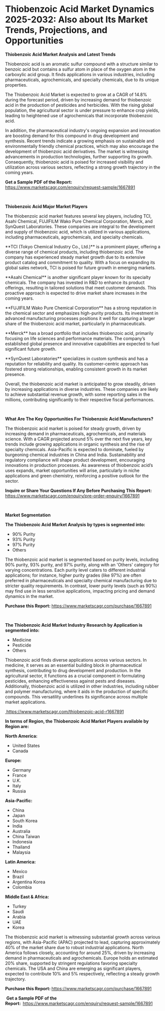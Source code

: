 <p><h1>Thiobenzoic Acid Market Dynamics 2025-2032: Also about Its Market Trends, Projections, and Opportunities</h1></p><p><strong>Thiobenzoic Acid Market Analysis and Latest Trends</strong></p>
<p><p>Thiobenzoic acid is an aromatic sulfur compound with a structure similar to benzoic acid but contains a sulfur atom in place of the oxygen atom in the carboxylic acid group. It finds applications in various industries, including pharmaceuticals, agrochemicals, and specialty chemicals, due to its unique properties.</p><p>The Thiobenzoic Acid Market is expected to grow at a CAGR of 14.8% during the forecast period, driven by increasing demand for thiobenzoic acid in the production of pesticides and herbicides. With the rising global population, the agricultural sector is under pressure to enhance crop yields, leading to heightened use of agrochemicals that incorporate thiobenzoic acid.</p><p>In addition, the pharmaceutical industry's ongoing expansion and innovation are boosting demand for this compound in drug development and synthesis. Recent trends indicate a growing emphasis on sustainable and environmentally friendly chemical practices, which may also encourage the development of thiobenzoic acid derivatives. The market is witnessing advancements in production technologies, further supporting its growth. Consequently, thiobenzoic acid is poised for increased visibility and utilization across various sectors, reflecting a strong growth trajectory in the coming years.</p></p>
<p><strong>Get a Sample PDF of the Report:&nbsp;</strong> <a href="https://www.marketscagr.com/enquiry/request-sample/1667891?utm_campaign=2187&utm_medium=2&utm_source=Github&utm_content=ia&utm_term=18042025&utm_id=thiobenzoic-acid">https://www.marketscagr.com/enquiry/request-sample/1667891</a></p>
<p>&nbsp;</p>
<p><strong>Thiobenzoic Acid Major Market Players</strong></p>
<p><p>The thiobenzoic acid market features several key players, including TCI, Asahi Chemical, FUJIFILM Wako Pure Chemical Corporation, Merck, and SynQuest Laboratories. These companies are integral to the development and supply of thiobenzoic acid, which is utilized in various applications, including pharmaceuticals, agrochemicals, and specialty chemicals.</p><p>**TCI (Tokyo Chemical Industry Co., Ltd.)** is a prominent player, offering a diverse range of chemical products, including thiobenzoic acid. The company has experienced steady market growth due to its extensive product catalog and commitment to quality. With a focus on expanding its global sales network, TCI is poised for future growth in emerging markets.</p><p>**Asahi Chemical** is another significant player known for its specialty chemicals. The company has invested in R&D to enhance its product offerings, resulting in tailored solutions that meet customer demands. This proactive approach is expected to drive market share increases in the coming years.</p><p>**FUJIFILM Wako Pure Chemical Corporation** has a strong reputation in the chemical sector and emphasizes high-purity products. Its investment in advanced manufacturing processes positions it well for capturing a larger share of the thiobenzoic acid market, particularly in pharmaceuticals.</p><p>**Merck** has a broad portfolio that includes thiobenzoic acid, primarily focusing on life sciences and performance materials. The company’s established global presence and innovative capabilities are expected to fuel significant future growth.</p><p>**SynQuest Laboratories** specializes in custom synthesis and has a reputation for reliability and quality. Its customer-centric approach has fostered strong relationships, enabling consistent growth in its market presence.</p><p>Overall, the thiobenzoic acid market is anticipated to grow steadily, driven by increasing applications in diverse industries. These companies are likely to achieve substantial revenue growth, with some reporting sales in the millions, contributing significantly to their respective fiscal performances.</p></p>
<p>&nbsp;</p>
<p><strong>What Are The Key Opportunities For Thiobenzoic Acid Manufacturers?</strong></p>
<p><p>The thiobenzoic acid market is poised for steady growth, driven by increasing demand in pharmaceuticals, agrochemicals, and materials science. With a CAGR projected around 5% over the next five years, key trends include growing applications in organic synthesis and the rise of specialty chemicals. Asia-Pacific is expected to dominate, fueled by burgeoning chemical industries in China and India. Sustainability and regulatory compliance will shape product development, encouraging innovations in production processes. As awareness of thiobenzoic acid’s uses expands, market opportunities will arise, particularly in niche applications and green chemistry, reinforcing a positive outlook for the sector.</p></p>
<p><strong>Inquire or Share Your Questions If Any Before Purchasing This Report:</strong> <a href="https://www.marketscagr.com/enquiry/pre-order-enquiry/1667891?utm_campaign=2187&utm_medium=2&utm_source=Github&utm_content=ia&utm_term=18042025&utm_id=thiobenzoic-acid">https://www.marketscagr.com/enquiry/pre-order-enquiry/1667891</a></p>
<p>&nbsp;</p>
<p><strong>Market Segmentation</strong></p>
<p><strong>The Thiobenzoic Acid Market Analysis by types is segmented into:</strong></p>
<p><ul><li>90% Purity</li><li>93% Purity</li><li>97% Purity</li><li>Others</li></ul></p>
<p><p>The thiobenzoic acid market is segmented based on purity levels, including 90% purity, 93% purity, and 97% purity, along with an 'Others' category for varying concentrations. Each purity level caters to different industrial applications; for instance, higher purity grades (like 97%) are often preferred in pharmaceuticals and specialty chemical manufacturing due to stricter quality requirements. In contrast, lower purity levels (such as 90%) may find use in less sensitive applications, impacting pricing and demand dynamics in the market.</p></p>
<p><strong>Purchase this Report:&nbsp;</strong><a href="https://www.marketscagr.com/purchase/1667891?utm_campaign=2187&utm_medium=2&utm_source=Github&utm_content=ia&utm_term=18042025&utm_id=thiobenzoic-acid">https://www.marketscagr.com/purchase/1667891</a></p>
<p>&nbsp;</p>
<p><strong>The Thiobenzoic Acid Market Industry Research by Application is segmented into:</strong></p>
<p><ul><li>Medicine</li><li>Pesticide</li><li>Others</li></ul></p>
<p><p>Thiobenzoic acid finds diverse applications across various sectors. In medicine, it serves as an essential building block in pharmaceutical synthesis, contributing to drug development and production. In the agricultural sector, it functions as a crucial component in formulating pesticides, enhancing effectiveness against pests and diseases. Additionally, thiobenzoic acid is utilized in other industries, including rubber and polymer manufacturing, where it aids in the production of specific compounds. This versatility underlines its significance across multiple market applications.</p></p>
<p><a href="https://www.marketscagr.com/thiobenzoic-acid-r1667891?utm_campaign=2187&utm_medium=2&utm_source=Github&utm_content=ia&utm_term=18042025&utm_id=thiobenzoic-acid">&nbsp;https://www.marketscagr.com/thiobenzoic-acid-r1667891</a></p>
<p><strong>In terms of Region, the Thiobenzoic Acid Market Players available by Region are:</strong></p>
<p>
    <p> <strong> North America: </strong>
        <ul>
            <li>United States</li>
            <li>Canada</li>
        </ul>
        </p> 
    <p> <strong> Europe: </strong>
        <ul>
            <li>Germany</li>
            <li>France</li>
            <li>U.K.</li>
            <li>Italy</li>
            <li>Russia</li>
        </ul>
        </p> 
    <p> <strong> Asia-Pacific: </strong>
        <ul>
            <li>China</li>
            <li>Japan</li>
            <li>South Korea</li>
            <li>India</li>
            <li>Australia</li>
            <li>China Taiwan</li>
            <li>Indonesia</li>
            <li>Thailand</li>
            <li>Malaysia</li>
        </ul>
        </p> 
    <p> <strong> Latin America: </strong>
        <ul>
            <li>Mexico</li>
            <li>Brazil</li>
            <li>Argentina Korea</li>
            <li>Colombia</li>
        </ul>
        </p> 
    <p> <strong> Middle East & Africa: </strong>
        <ul>
            <li>Turkey</li>
            <li>Saudi</li>
            <li>Arabia</li>
            <li>UAE</li>
            <li>Korea</li>
        </ul>
    </p>
    </p>
<p><p>The thiobenzoic acid market is witnessing substantial growth across various regions, with Asia-Pacific (APAC) projected to lead, capturing approximately 40% of the market share due to robust industrial applications. North America follows closely, accounting for around 25%, driven by increasing demand in pharmaceuticals and agrochemicals. Europe holds an estimated 20% share, supported by stringent regulations favoring specialty chemicals. The USA and China are emerging as significant players, expected to contribute 10% and 5% respectively, reflecting a steady growth trajectory.</p></p>
<p><strong>Purchase this Report: </strong><a href="https://www.marketscagr.com/purchase/1667891?utm_campaign=2187&utm_medium=2&utm_source=Github&utm_content=ia&utm_term=18042025&utm_id=thiobenzoic-acid">https://www.marketscagr.com/purchase/1667891</a></p>
<p>&nbsp;<strong>Get a Sample PDF of the Report:&nbsp;&nbsp;</strong><a href="https://www.marketscagr.com/enquiry/request-sample/1667891?utm_campaign=2187&utm_medium=2&utm_source=Github&utm_content=ia&utm_term=18042025&utm_id=thiobenzoic-acid">https://www.marketscagr.com/enquiry/request-sample/1667891</a></p>
<p><strong></strong></p>
<p><p></p><p></p><p></p></p>